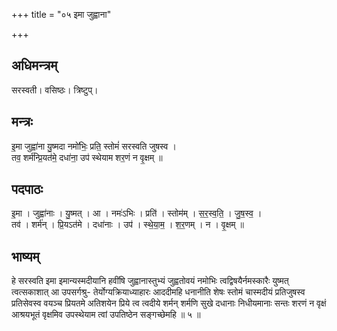 +++
title = "०५ इमा जुह्वाना"

+++
## अधिमन्त्रम्
सरस्वती। वसिष्ठः। त्रिष्टुप्।

## मन्त्रः
इ॒मा जुह्वा॑ना यु॒ष्मदा नमो॑भिः॒ प्रति॒ स्तोमं॑ सरस्वति जुषस्व ।  
तव॒ शर्म॑न्प्रि॒यत॑मे॒ दधा॑ना॒ उप॑ स्थेयाम शर॒णं न वृ॒क्षम् ॥

## पदपाठः
इ॒मा । जुह्वा॑नाः । यु॒ष्मत् । आ । नमः॑ऽभिः । प्रति॑ । स्तोम॑म् । स॒र॒स्व॒ति॒ । जु॒ष॒स्व॒ ।  
तव॑ । शर्म॑न् । प्रि॒यऽत॑मे । दधा॑नाः । उप॑ । स्थे॒या॒म॒ । श॒र॒णम् । न । वृ॒क्षम् ॥

## भाष्यम्
हे सरस्वति इमा इमान्यस्मदीयानि हवींषि जुह्वानास्तुभ्यं जुह्वतोवयं नमोभिः त्वद्विषयैर्नमस्कारैः युष्मत् त्वत्सकाशात् आ उपसर्गश्रु- तेर्योग्यक्रियाध्याहारः आददीमहि धनानीति शेषः स्तोमं चास्मदीयं प्रतिजुषस्व प्रतिसेवस्व वयञ्च प्रियतमे अतिशयेन प्रिये त्व त्वदीये शर्मन् शर्मणि सुखे दधानाः निधीयमानाः सन्तः शरणं न वृक्षं आश्रयभूतं वृक्षमिव उपस्थेयाम त्वां उपतिष्ठेन सङ्गच्छेमहि ॥ ५ ॥